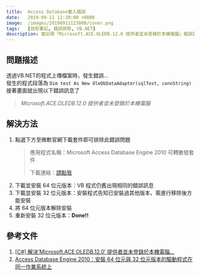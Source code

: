 ```yaml
---
title:  Access Database載入錯誤
date:   2019-09-11 12:30:00 +0800
image:  /images/20190911123000/cover.png
tags:   [技術筆記, 錯誤排除, VB.NET]
description: 當出現「Microsoft.ACE.OLEDB.12.0 提供者並未登錄於本機電腦」錯誤訊息時，可透過安裝套件排除問題。
---
```


## 問題描述

透過VB.NET的程式上傳檔案時，發生錯誤…\
發生的程式段落為 `Dim test As New OleDbDataAdapter(sqlText, connString)`\
接著畫面就出現以下錯誤訊息了

> _Microsoft.ACE.OLEDB.12.0 提供者並未登錄於本機電腦_

## 解決方法
1. 點選下方至微軟官網下載套件即可排除此錯誤問題
    > 應用程式名稱：Microsoft Access Database Engine 2010 可轉散發套件
    > 
    > 下載連結：[請點我](https://www.microsoft.com/zh-tw/download/details.aspx?id=13255)
2. 下載並安裝 64 位元版本：VB 程式仍舊出現相同的錯誤訊息
3. 下載並安裝 32 位元版本：安裝程式告知已安裝過其他版本，需進行移除後方能安裝
4. 將 64 位元版本解除安裝
5. 重新安裝 32 位元版本：**Done!!**

## 參考文件
1. [[C#] 解決’Microsoft.ACE.OLEDB.12.0′ 提供者並未登錄於本機電腦…](https://dotblogs.com.tw/dragoncancer/2016/03/31/102924)
2. [Access Database Engine 2010：安裝 64 位元與 32 位元版本的驅動程式在同一作業系統上](http://sharedderrick.blogspot.com/2013/04/access-database-engine-2010-64-32.html)